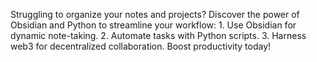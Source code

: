 Struggling to organize your notes and projects? Discover the power of Obsidian and Python to streamline your workflow: 1. Use Obsidian for dynamic note-taking. 2. Automate tasks with Python scripts. 3. Harness web3 for decentralized collaboration. Boost productivity today!